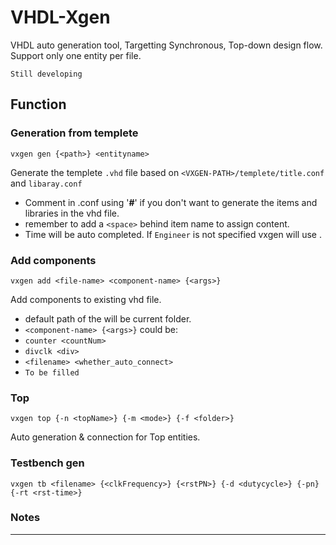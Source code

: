 # VHDL-Xgen
VHDL auto generation tool, Targetting Synchronous, Top-down design flow. Support only one entity per file.

```Still developing```

## Function
### Generation from templete
``` 
vxgen gen {<path>} <entityname>
```
Generate the templete ```.vhd``` file based on ```<VXGEN-PATH>/templete/title.conf``` and ```libaray.conf```
  - Comment in .conf using '**#**' if you don't want to generate the items and libraries in the vhd file.
  - remember to add a ```<space>``` behind item name to assign content. 
  - Time will be auto completed. If ```Engineer``` is not specified vxgen will use <usrname>.
  
### Add components
```
vxgen add <file-name> <component-name> {<args>}
```
Add components to existing vhd file.
- default path of the <filename> will be current folder.
-  ```<component-name> {<args>}``` could be:
  - ```counter <countNum>```
  - ```divclk <div>```
  - ```<filename> <whether_auto_connect>```
  - ```To be filled```
  
 
### Top
```
vxgen top {-n <topName>} {-m <mode>} {-f <folder>}
```
Auto generation & connection for Top entities.


### Testbench gen
```
vxgen tb <filename> {<clkFrequency>} {<rstPN>} {-d <dutycycle>} {-pn} {-rt <rst-time>}
```

### Notes

------------------
